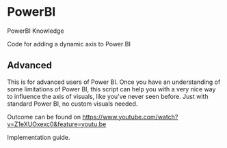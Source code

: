 # PowerBI
PowerBI Knowledge

Code for adding a dynamic axis to Power BI

## Advanced
This is for advanced users of Power BI. Once you have an understanding of some limitations of Power BI, this script can help you with a very nice way to influence the axis of visuals, like you've never seen before. Just with standard Power BI, no custom visuals needed. 

Outcome can be found on https://www.youtube.com/watch?v=Z1eXUOxexc0&feature=youtu.be

Implementation guide.



